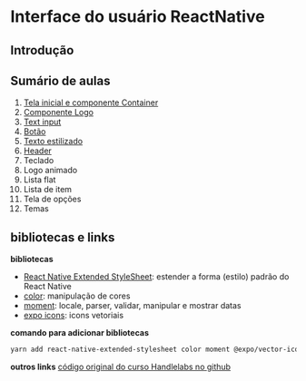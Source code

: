 

# [](#header-1) Interface do usuário ReactNative


## [](#header-2) Introdução


## [](#header-2) Sumário de aulas

1. [Tela inicial e componente Container](./ui-container)
2. [Componente Logo](./ui-logo)
3. [Text input](./ui-text)
4. [Botão](./ui-button)
6. [Texto estilizado](./ui-styled-text)
7. [Header](ui-header)
8. Teclado
9. Logo animado
10. Lista flat
11. Lista de item
12. Tela de opções
13. Temas


## [](#header-2) bibliotecas e links


**bibliotecas**
- [React Native Extended StyleSheet](https://github.com/vitalets/react-native-extended-stylesheet): estender a forma (estilo) padrão do React Native
- [color](https://github.com/Qix-/color): manipulação de cores
- [moment](https://momentjs.com): locale, parser, validar, manipular e mostrar datas
- [expo icons](https://github.com/expo/vector-icons): icons vetoriais


**comando para adicionar bibliotecas**
```sh
yarn add react-native-extended-stylesheet color moment @expo/vector-icons
```


**outros links**
[código original do curso Handlelabs no github](https://github.com/HandlebarLabs/currency-converter-starter)